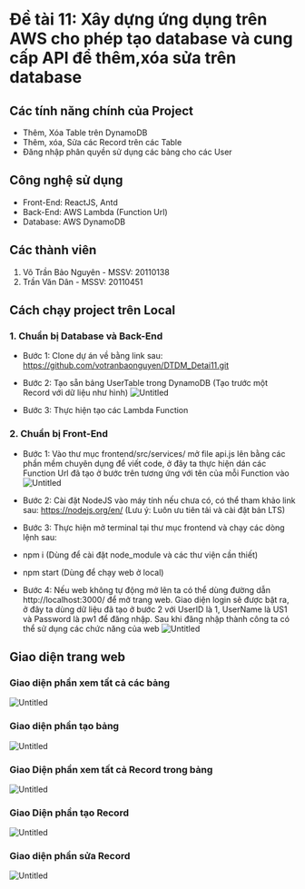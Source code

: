 # Đề tài 11: Xây dựng ứng dụng trên AWS cho phép tạo database và cung cấp API để thêm,xóa sửa trên database

## Các tính năng chính của Project
- Thêm, Xóa Table trên DynamoDB
- Thêm, xóa, Sửa các Record trên các Table
- Đăng nhập phân quyền sử dụng các bảng cho các User

## Công nghệ sử dụng
* Front-End: ReactJS, Antd
* Back-End: AWS Lambda (Function Url)
* Database: AWS DynamoDB

## Các thành viên
1. Võ Trần Bảo Nguyên - MSSV: 20110138
2. Trần Văn Dân - MSSV: 20110451

## Cách chạy project trên Local

### 1. Chuẩn bị Database và Back-End
- Bước 1: Clone dự án về bằng link sau: https://github.com/votranbaonguyen/DTDM_Detai11.git
- Bước 2: Tạo sẵn bảng UserTable trong DynamoDB (Tạo trước một Record với dữ liệu như hình)
![Untitled](https://user-images.githubusercontent.com/112375064/205549132-9d569dd6-19f8-4281-9f70-36396b10bbab.png)

- Bước 3: Thực hiện tạo các Lambda Function

### 2. Chuẩn bị Front-End
- Bước 1: Vào thư mục frontend/src/services/ mở file api.js lên bằng các phần mềm chuyên dụng để viết code, ở đây ta thực hiện dán các Function Url đã tạo ở bước trên tương ứng với tên của mỗi Function vào
![Untitled](https://user-images.githubusercontent.com/112375064/205549485-bd3a76b6-c0cf-4ee0-a796-286205a71ea3.png)

- Bước 2: Cài đặt NodeJS vào máy tính nếu chưa có, có thể tham khảo link sau: https://nodejs.org/en/ (Lưu ý: Luôn ưu tiên tải và cài đặt bản LTS)
- Bước 3: Thực hiện mở terminal tại thư mục frontend và chạy các dòng lệnh sau:
- npm i (Dùng để cài đặt node_module và các thư viện cần thiết)
- npm start (Dùng để chạy web ở local)

- Bước 4: Nếu web không tự động mở lên ta có thể dùng đường dẫn http://localhost:3000/ để mở trang web. Giao diện login sẽ được bật ra, ở đây ta dùng dữ liệu đã tạo ở  bước 2 với UserID là 1, UserName là US1 và Password là pw1 để đăng nhập. Sau khi đăng nhập thành công ta có thể sử dụng các chức năng của web
![Untitled](https://user-images.githubusercontent.com/112375064/205550153-2c932909-fb69-44a0-9730-dc08b9e69db7.png)

## Giao diện trang web
### Giao diện phần xem tất cả các bảng
![Untitled](https://user-images.githubusercontent.com/112375064/205550324-5c4b0ade-99d6-4aae-afc8-ebd96e334f3a.png)

### Giao diện phần tạo bảng
![Untitled](https://user-images.githubusercontent.com/112375064/205550386-ddbb5928-0c61-4338-a85c-78fc41cf82ed.png)

### Giao Diện phần xem tất cả Record trong bảng
![Untitled](https://user-images.githubusercontent.com/112375064/205550499-bd71a081-de52-44d3-a938-df991891a9ca.png)

### Giao Diện phần tạo Record
![Untitled](https://user-images.githubusercontent.com/112375064/205550603-cbd90033-8e27-4d95-b2d8-34fb237d2d57.png)

### Giao diện phần sửa Record
![Untitled](https://user-images.githubusercontent.com/112375064/205550716-89e1bd33-4c9b-455b-b652-8be63d0ba4a9.png)


